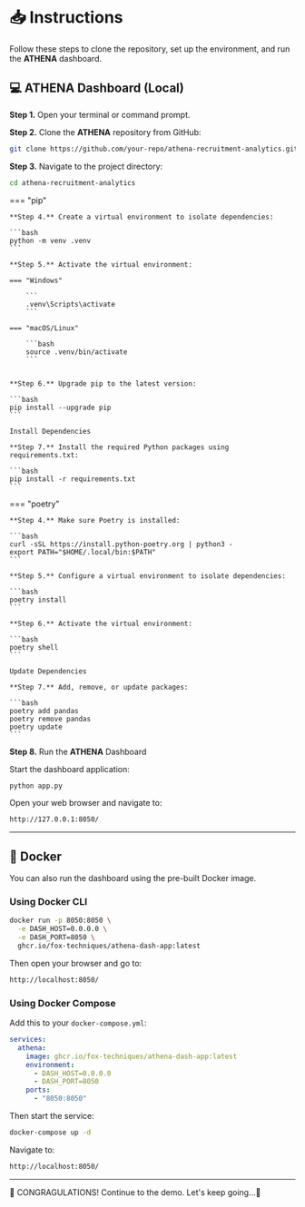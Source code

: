 # 📥 Instructions 

Follow these steps to clone the repository, set up the environment, and run the **ATHENA** dashboard.


## 💻 ATHENA Dashboard (Local)

**Step 1.** Open your terminal or command prompt.

**Step 2.** Clone the **ATHENA** repository from GitHub:

```bash
git clone https://github.com/your-repo/athena-recruitment-analytics.git
```

**Step 3.** Navigate to the project directory:

```bash
cd athena-recruitment-analytics
```

=== "pip"

    **Step 4.** Create a virtual environment to isolate dependencies:

    ```bash
    python -m venv .venv
    ```

    **Step 5.** Activate the virtual environment:

    === "Windows"

        ```
        .venv\Scripts\activate
        ```

    === "macOS/Linux"

        ```bash
        source .venv/bin/activate
        ```


    **Step 6.** Upgrade pip to the latest version:

    ```bash
    pip install --upgrade pip
    ```

    Install Dependencies

    **Step 7.** Install the required Python packages using requirements.txt:

    ```bash
    pip install -r requirements.txt
    ```

=== "poetry"

    **Step 4.** Make sure Poetry is installed:

    ```bash
    curl -sSL https://install.python-poetry.org | python3 -
    export PATH="$HOME/.local/bin:$PATH"
    ```

    **Step 5.** Configure a virtual environment to isolate dependencies:

    ```bash
    poetry install
    ```

    **Step 6.** Activate the virtual environment:

    ```bash
    poetry shell
    ```

    Update Dependencies

    **Step 7.** Add, remove, or update packages:

    ```bash
    poetry add pandas
    poetry remove pandas
    poetry update
    ```

**Step 8.** Run the **ATHENA** Dashboard

Start the dashboard application:

```bash
python app.py
```

Open your web browser and navigate to:

```bash
http://127.0.0.1:8050/

```

---

## 🐳 Docker

You can also run the dashboard using the pre-built Docker image.

### Using Docker CLI

```sh
docker run -p 8050:8050 \
  -e DASH_HOST=0.0.0.0 \
  -e DASH_PORT=8050 \
  ghcr.io/fox-techniques/athena-dash-app:latest

```

Then open your browser and go to:

```sh
http://localhost:8050/

```

### Using Docker Compose

Add this to your `docker-compose.yml`:

```yml
services:
  athena:
    image: ghcr.io/fox-techniques/athena-dash-app:latest
    environment:
      - DASH_HOST=0.0.0.0
      - DASH_PORT=8050
    ports:
      - "8050:8050"
```

Then start the service:

```sh
docker-compose up -d
```

Navigate to:

```sh
http://localhost:8050/

```

---

🤩 CONGRAGULATIONS! Continue to the demo. Let's keep going...🚀